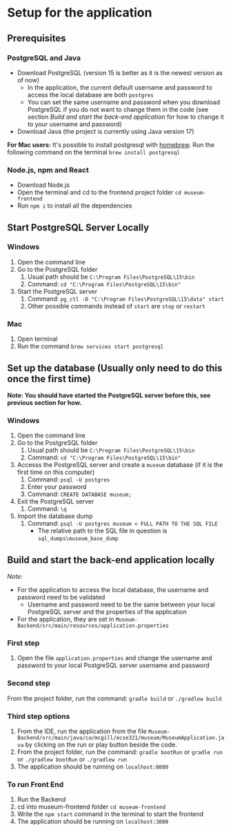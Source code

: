 # Setup for the application

## Prerequisites

### PostgreSQL and Java

- Download PostgreSQL (version 15 is better as it is the newest version as of now)
  - In the application, the current default username and password to access the local database are both `postgres`
  - You can set the same username and password when you download PostgreSQL if you do not want to change them in the code (see section _Build and start the back-end application_ for how to change it to your username and password)
- Download Java (the project is currently using Java version 17)

**For Mac users:**
It's possible to install postgresql with [homebrew](https://formulae.brew.sh/formula/postgresql@14).
Run the following command on the terminal `brew install postgresql`

### Node.js, npm and React

- Download Node.js
- Open the terminal and cd to the frontend project folder `cd museum-frontend`
- Run `npm i` to install all the dependencies

## Start PostgreSQL Server Locally

### Windows

1. Open the command line
2. Go to the PostgreSQL folder
   1. Usual path should be `C:\Program Files\PostgreSQL\15\bin`
   2. Command: `cd "C:\Program Files\PostgreSQL\15\bin"`
3. Start the PostgreSQL server
   1. Command: `pg_ctl -D "C:\Program Files\PostgreSQL\15\data" start`
   2. Other possible commands instead of `start` are `stop` or `restart`

### Mac

1. Open terminal
2. Run the command `brew services start postgresql`

## Set up the database (Usually only need to do this once the first time)

**Note: You should have started the PostgreSQL server before this, see previous section for how.**

### Windows

1. Open the command line
2. Go to the PostgreSQL folder
   1. Usual path should be `C:\Program Files\PostgreSQL\15\bin`
   2. Command: `cd "C:\Program Files\PostgreSQL\15\bin"`
3. Accesss the PostgreSQL server and create a `museum` database (if it is the first time on this computer)
   1. Command: `psql -U postgres`
   2. Enter your password
   3. Command: `CREATE DATABASE museum;`
4. Exit the PostgreSQL server
   1. Command: `\q`
5. Import the database dump
   1. Command: `psql -U postgres museum < FULL PATH TO THE SQL FILE`
      - The relative path to the SQL file in question is `sql_dumps\museum_base_dump`

## Build and start the back-end application locally

_Note:_

- For the application to access the local database, the username and password need to be validated
  - Username and password need to be the same between your local PostgreSQL server and the properties of the application
- For the application, they are set in `Museum-Backend/src/main/resources/application.properties`

### First step

1. Open the file `application.properties` and change the username and password to your local PostgreSQL server username and password

### Second step

From the project folder, run the command: `gradle build` or `./gradlew build`

### Third step options

1. From the IDE, run the application from the file `Museum-Backend/src/main/java/ca/mcgill/ecse321/museum/MuseumApplication.java` by clicking on the run or play button beside the code.
2. From the project folder, run the command: `gradle bootRun` or `gradle run` or `./gradlew bootRun` or `./gradlew run`
3. The application should be running on `localhost:8080`

### To run Front End

1. Run the Backend
2. cd into museum-frontend folder `cd museum-frontend`
3. Write the `npm start` command in the terminal to start the frontend
4. The application should be running on `localhost:3000`
